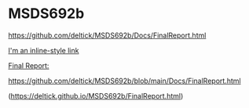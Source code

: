 # MSDS692b

https://github.com/deltick/MSDS692b/Docs/FinalReport.html

[I'm an inline-style link](https://www.google.com)

[Final Report: ](https://github.com/deltick/MSDS692b/blob/main/Docs/FinalReport.html)

https://github.com/deltick/MSDS692b/blob/main/Docs/FinalReport.html

(https://deltick.github.io/MSDS692b/FinalReport.html)

